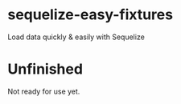 # sequelize-easy-fixtures
Load data quickly &amp; easily with Sequelize

# Unfinished
Not ready for use yet.